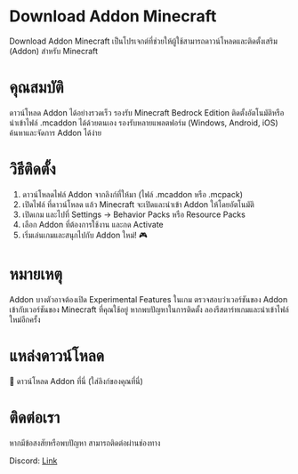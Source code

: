 # Download Addon Minecraft

Download Addon Minecraft เป็นโปรเจกต์ที่ช่วยให้ผู้ใช้สามารถดาวน์โหลดและติดตั้งเสริม (Addon) สำหรับ Minecraft

# คุณสมบัติ

ดาวน์โหลด Addon ได้อย่างรวดเร็ว
รองรับ Minecraft Bedrock Edition
ติดตั้งอัตโนมัติหรือนำเข้าไฟล์ .mcaddon ได้ด้วยตนเอง
รองรับหลายแพลตฟอร์ม (Windows, Android, iOS)
ค้นหาและจัดการ Addon ได้ง่าย


# วิธีติดตั้ง

1. ดาวน์โหลดไฟล์ Addon จากลิงก์ที่ให้มา (ไฟล์ .mcaddon หรือ .mcpack)
2. เปิดไฟล์ ที่ดาวน์โหลด แล้ว Minecraft จะเปิดและนำเข้า Addon ให้โดยอัตโนมัติ
3. เปิดเกม และไปที่ Settings → Behavior Packs หรือ Resource Packs
4. เลือก Addon ที่ต้องการใช้งาน และกด Activate
5. เริ่มเล่นเกมและสนุกไปกับ Addon ใหม่! 🎮


# หมายเหตุ

Addon บางตัวอาจต้องเปิด Experimental Features ในเกม
ตรวจสอบว่าเวอร์ชันของ Addon เข้ากับเวอร์ชันของ Minecraft ที่คุณใช้อยู่
หากพบปัญหาในการติดตั้ง ลองรีสตาร์ทเกมและนำเข้าไฟล์ใหม่อีกครั้ง

# แหล่งดาวน์โหลด
🔗 ดาวน์โหลด Addon ที่นี่ (ใส่ลิงก์ของคุณที่นี่)

# ติดต่อเรา

หากมีข้อสงสัยหรือพบปัญหา สามารถติดต่อผ่านช่องทาง

Discord: [Link](https://discord.gg/Ncw7hEW6BW)
